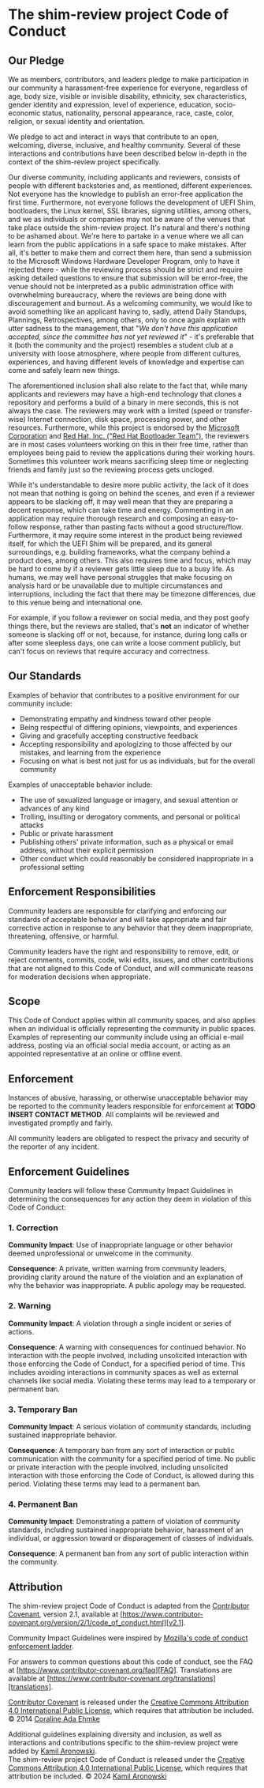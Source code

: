 
# The shim-review project Code of Conduct

## Our Pledge

We as members, contributors, and leaders pledge to make participation in our
community a harassment-free experience for everyone, regardless of age, body
size, visible or invisible disability, ethnicity, sex characteristics, gender
identity and expression, level of experience, education, socio-economic status,
nationality, personal appearance, race, caste, color, religion, or sexual identity
and orientation.

We pledge to act and interact in ways that contribute to an open, welcoming,
diverse, inclusive, and healthy community. Several of these interactions
and contributions have been described below in-depth in the context of
the shim-review project specifically.

Our diverse community, including applicants and reviewers, consists of
people with different backstories and, as mentioned, different
experiences. Not everyone has the knowledge to publish an error-free
application the first time.  Furthermore, not everyone follows the
development of UEFI Shim, bootloaders, the Linux kernel, SSL libraries,
signing utilities, among others, and we as individuals or companies may
not be aware of the venues that take place outside the shim-review
project. It's natural and there's nothing to be ashamed about.  We're
here to partake in a venue where we all can learn from the public
applications in a safe space to make mistakes. After all, it's better to
make them and correct them here, than send a submission to the Microsoft
Windows Hardware Developer Program, only to have it rejected there -
while the reviewing process should be strict and require asking detailed
questions to ensure that submission will be error-free, the venue should
not be interpreted as a public administration office with overwhelming
bureaucracy, where the reviews are being done with discouragement and
burnout. As a welcoming community, we would like to avoid something like
an applicant having to, sadly, attend Daily Standups, Plannings,
Retrospectives, among others, only to once again explain with utter
sadness to the management, that "*We don't have this application
accepted, since the committee has not yet reviewed it*" - it's
preferable that it (both the community and the project) resembles a student
club at a university with loose atmosphere, where people from different
cultures, experiences, and having different levels of knowledge and expertise
can come and safely learn new things.

The aforementioned inclusion shall also relate to the fact that, while
many applicants and reviewers may have a high-end technology that clones
a repository and performs a build of a binary in mere seconds, this is
not always the case. The reviewers may work with a limited (speed or
transfer-wise) Internet connection, disk space, processing power, and
other resources. Furthermore, while this project is endorsed by the
[Microsoft Corporation](Microsoft-file-signing-reqs) and [Red Hat, Inc.
("Red Hat Bootloader Team")](rhboot), the reviewers are in most cases
volunteers working on this in their free time, rather than employees
being paid to review the applications during their working hours.
Sometimes this volunteer work means sacrificing sleep time or neglecting
friends and family just so the reviewing process gets uncloged.

While it's understandable to desire more public activity, the lack of it
does not mean that nothing is going on behind the scenes, and even if a
reviewer appears to be slacking off, it may well mean that they are
preparing a decent response, which can take time and energy. Commenting
in an application may require thorough research and composing an
easy-to-follow response, rather than pasting facts without a good
structure/flow. Furthermore, it may require some interest in the product
being reviewed itself, for which the UEFI Shim will be prepared, and its
general surroundings, e.g. building frameworks, what the company behind
a product does, among others. This also requires time and focus, which
may be hard to come by if a reviewer gets little sleep due to a busy
life. As humans, we may well have personal struggles that make focusing
on analysis hard or be unavailable due to multiple circumstances and
interruptions, including the fact that there may be timezone
differences, due to this venue being and international one.

For example, if you follow a reviewer on social media, and they post
goofy things there, but the reviews are stalled, that's **not** an
indicator of whether someone is slacking off or not, because, for
instance, during long calls or after some sleepless days, one can write
a loose comment publicly, but can't focus on reviews that require
accuracy and correctness.

## Our Standards

Examples of behavior that contributes to a positive environment for our
community include:

* Demonstrating empathy and kindness toward other people
* Being respectful of differing opinions, viewpoints, and experiences
* Giving and gracefully accepting constructive feedback
* Accepting responsibility and apologizing to those affected by our mistakes,
  and learning from the experience
* Focusing on what is best not just for us as individuals, but for the
  overall community

Examples of unacceptable behavior include:

* The use of sexualized language or imagery, and sexual attention or
  advances of any kind
* Trolling, insulting or derogatory comments, and personal or political attacks
* Public or private harassment
* Publishing others' private information, such as a physical or email
  address, without their explicit permission
* Other conduct which could reasonably be considered inappropriate in a
  professional setting

## Enforcement Responsibilities

Community leaders are responsible for clarifying and enforcing our standards of
acceptable behavior and will take appropriate and fair corrective action in
response to any behavior that they deem inappropriate, threatening, offensive,
or harmful.

Community leaders have the right and responsibility to remove, edit, or reject
comments, commits, code, wiki edits, issues, and other contributions that are
not aligned to this Code of Conduct, and will communicate reasons for moderation
decisions when appropriate.

## Scope

This Code of Conduct applies within all community spaces, and also applies when
an individual is officially representing the community in public spaces.
Examples of representing our community include using an official e-mail address,
posting via an official social media account, or acting as an appointed
representative at an online or offline event.

## Enforcement

Instances of abusive, harassing, or otherwise unacceptable behavior may be
reported to the community leaders responsible for enforcement at
**TODO INSERT CONTACT METHOD**.
All complaints will be reviewed and investigated promptly and fairly.

All community leaders are obligated to respect the privacy and security of the
reporter of any incident.

## Enforcement Guidelines

Community leaders will follow these Community Impact Guidelines in determining
the consequences for any action they deem in violation of this Code of Conduct:

### 1. Correction

**Community Impact**: Use of inappropriate language or other behavior deemed
unprofessional or unwelcome in the community.

**Consequence**: A private, written warning from community leaders, providing
clarity around the nature of the violation and an explanation of why the
behavior was inappropriate. A public apology may be requested.

### 2. Warning

**Community Impact**: A violation through a single incident or series
of actions.

**Consequence**: A warning with consequences for continued behavior. No
interaction with the people involved, including unsolicited interaction with
those enforcing the Code of Conduct, for a specified period of time. This
includes avoiding interactions in community spaces as well as external channels
like social media. Violating these terms may lead to a temporary or
permanent ban.

### 3. Temporary Ban

**Community Impact**: A serious violation of community standards, including
sustained inappropriate behavior.

**Consequence**: A temporary ban from any sort of interaction or public
communication with the community for a specified period of time. No public or
private interaction with the people involved, including unsolicited interaction
with those enforcing the Code of Conduct, is allowed during this period.
Violating these terms may lead to a permanent ban.

### 4. Permanent Ban

**Community Impact**: Demonstrating a pattern of violation of community
standards, including sustained inappropriate behavior,  harassment of an
individual, or aggression toward or disparagement of classes of individuals.

**Consequence**: A permanent ban from any sort of public interaction within
the community.

## Attribution

The shim-review project Code of Conduct is adapted from the [Contributor Covenant][homepage],
version 2.1, available at
[https://www.contributor-covenant.org/version/2/1/code_of_conduct.html][v2.1].

Community Impact Guidelines were inspired by
[Mozilla's code of conduct enforcement ladder][Mozilla CoC].

For answers to common questions about this code of conduct, see the FAQ at
[https://www.contributor-covenant.org/faq][FAQ]. Translations are available
at [https://www.contributor-covenant.org/translations][translations].

[Contributor Covenant][homepage] is released under the [Creative Commons
Attribution 4.0 International Public
License](https://creativecommons.org/licenses/by/4.0/), which requires
that attribution be included.  
© 2014 [Coraline Ada Ehmke](https://where.coraline.codes/)

Additional guidelines explaining diversity and inclusion, as well as
interactions and contributions specific to the shim-review project were
added by [Kamil Aronowski](https://github.com/aronowski).  
The shim-review project Code of Conduct is released under the [Creative
Commons Attribution 4.0 International Public
License](https://creativecommons.org/licenses/by/4.0/), which requires
that attribution be included.
© 2024 [Kamil Aronowski](https://github.com/aronowski)

[homepage]: https://www.contributor-covenant.org
[v2.1]: https://www.contributor-covenant.org/version/2/1/code_of_conduct.html
[Mozilla CoC]: https://github.com/mozilla/diversity
[FAQ]: https://www.contributor-covenant.org/faq
[translations]: https://www.contributor-covenant.org/translations
[Microsoft-file-signing-reqs]: https://github.com/MicrosoftDocs/windows-driver-docs/blob/4e8722cb148afcf4767d00f0495630db317c254c/windows-driver-docs-pr/dashboard/file-signing-reqs.md
[rhboot]: https://github.com/rhboot
